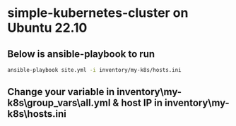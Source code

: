 # simple-kubernetes-cluster on Ubuntu 22.10  

## Below is ansible-playbook to run
```bash
ansible-playbook site.yml -i inventory/my-k8s/hosts.ini
```

## Change your variable in inventory\my-k8s\group_vars\all.yml & host IP in inventory\my-k8s\hosts.ini